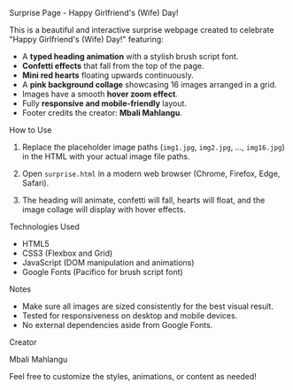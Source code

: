  Surprise Page - Happy Girlfriend's (Wife) Day!

This is a beautiful and interactive surprise webpage created to celebrate "Happy Girlfriend's (Wife) Day!" featuring:

- A **typed heading animation** with a stylish brush script font.
- **Confetti effects** that fall from the top of the page.
- **Mini red hearts** floating upwards continuously.
- A **pink background collage** showcasing 16 images arranged in a grid.
- Images have a smooth **hover zoom effect**.
- Fully **responsive and mobile-friendly** layout.
- Footer credits the creator: **Mbali Mahlangu**.

How to Use

1. Replace the placeholder image paths (`img1.jpg`, `img2.jpg`, ..., `img16.jpg`) in the HTML with your actual image file paths.

2. Open `surprise.html` in a modern web browser (Chrome, Firefox, Edge, Safari).

3. The heading will animate, confetti will fall, hearts will float, and the image collage will display with hover effects.

 Technologies Used

- HTML5
- CSS3 (Flexbox and Grid)
- JavaScript (DOM manipulation and animations)
- Google Fonts (Pacifico for brush script font)

 Notes

- Make sure all images are sized consistently for the best visual result.
- Tested for responsiveness on desktop and mobile devices.
- No external dependencies aside from Google Fonts.

Creator

Mbali Mahlangu


Feel free to customize the styles, animations, or content as needed!

